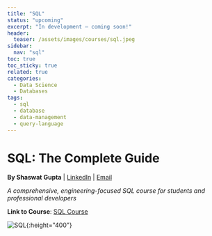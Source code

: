 ```yaml
---
title: "SQL"
status: "upcoming"
excerpt: "In development — coming soon!"
header:
  teaser: /assets/images/courses/sql.jpeg
sidebar:
  nav: "sql"
toc: true
toc_sticky: true
related: true
categories:
  - Data Science
  - Databases
tags:
  - sql
  - database
  - data-management
  - query-language
---
```


# SQL: The Complete Guide

**By Shaswat Gupta** | [LinkedIn](https://www.linkedin.com/in/shaswat-gupta/) | [Email](mailto:shagupta@ethz.ch)

_A comprehensive, engineering-focused SQL course for students and professional developers_

**Link to Course**: [SQL Course](https://github.com/Shaswat-G/sql)

![SQL](sql_.jpeg){:height="400"}
